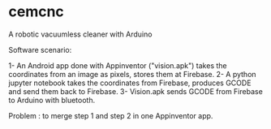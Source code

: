 # cemcnc
A robotic vacuumless cleaner with Arduino

Software scenario:

1- An Android app done with Appinventor ("vision.apk") takes the coordinates from an image as pixels, stores them at Firebase.
2- A python jupyter notebook takes the coordinates from Firebase, produces GCODE and send them back to Firebase. 
3- Vision.apk sends GCODE from Firebase to Arduino with bluetooth. 

Problem : to merge step 1 and step 2 in one Appinventor app.
